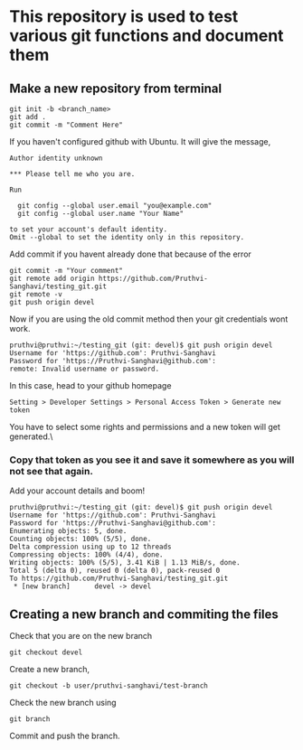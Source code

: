 # This repository is used to test various git functions and document them

## Make a new repository from terminal
```
git init -b <branch_name>
git add .
git commit -m "Comment Here"
```

If you haven't configured github with Ubuntu. It will give the message,
```
Author identity unknown

*** Please tell me who you are.

Run

  git config --global user.email "you@example.com"
  git config --global user.name "Your Name"

to set your account's default identity.
Omit --global to set the identity only in this repository.

```
Add commit if you havent already done that because of the error
```
git commit -m "Your comment"
git remote add origin https://github.com/Pruthvi-Sanghavi/testing_git.git
git remote -v
git push origin devel 
```
Now if you are using the old commit method then your git credentials wont work. 
```
pruthvi@pruthvi:~/testing_git (git: devel)$ git push origin devel 
Username for 'https://github.com': Pruthvi-Sanghavi
Password for 'https://Pruthvi-Sanghavi@github.com': 
remote: Invalid username or password.
```
In this case, head to your github homepage
```
Setting > Developer Settings > Personal Access Token > Generate new token
```
You have to select some rights and permissions and a new token will get generated.\
### Copy that token as you see it and save it somewhere as you will not see that again.
Add your account details and boom!
```
pruthvi@pruthvi:~/testing_git (git: devel)$ git push origin devel 
Username for 'https://github.com': Pruthvi-Sanghavi
Password for 'https://Pruthvi-Sanghavi@github.com': 
Enumerating objects: 5, done.
Counting objects: 100% (5/5), done.
Delta compression using up to 12 threads
Compressing objects: 100% (4/4), done.
Writing objects: 100% (5/5), 3.41 KiB | 1.13 MiB/s, done.
Total 5 (delta 0), reused 0 (delta 0), pack-reused 0
To https://github.com/Pruthvi-Sanghavi/testing_git.git
 * [new branch]      devel -> devel

```

## Creating a new branch and commiting the files

Check that you are on the new branch
```
git checkout devel
```
Create a new branch,
```
git checkout -b user/pruthvi-sanghavi/test-branch
```
Check the new branch using
```
git branch
```
Commit and push the branch.













